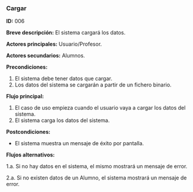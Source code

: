 ### Cargar

**ID:** 006

**Breve descripción:** El sistema cargará los datos.

**Actores principales:** Usuario/Profesor.

**Actores secundarios:** Alumnos.

**Precondiciones:**

1. El sistema debe tener datos que cargar.
2. Los datos del sistema se cargarán a partir de un fichero binario.

**Flujo principal:**
1. El caso de uso empieza cuando el usuario vaya a cargar los datos del sistema.
2. El sistema carga los datos del sistema.

**Postcondiciones:**
* El sistema muestra un mensaje de éxito por pantalla.

**Flujos alternativos:**

1.a. Si no hay datos en el sistema, el mismo mostrará un mensaje de error.

2.a. Si no existen datos de un Alumno, el sistema mostrará un mensaje de error.
